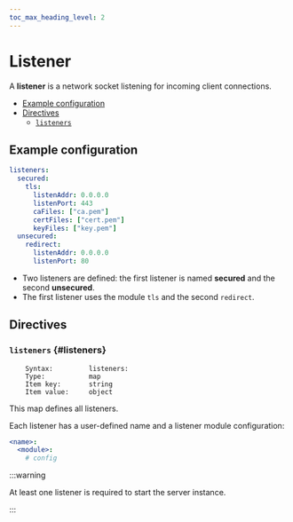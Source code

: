 ```yaml
---
toc_max_heading_level: 2
---
```


# Listener

A **listener** is a network socket listening for incoming client connections.

- [Example configuration](#example-configuration)
- [Directives](#directives)
  - [`listeners`](#listeners)

## Example configuration

```yaml
listeners:
  secured:
    tls:
      listenAddr: 0.0.0.0
      listenPort: 443
      caFiles: ["ca.pem"]
      certFiles: ["cert.pem"]
      keyFiles: ["key.pem"]
  unsecured:
    redirect:
      listenAddr: 0.0.0.0
      listenPort: 80
```

- Two listeners are defined: the first listener is named **secured** and the second **unsecured**.
- The first listener uses the module `tls` and the second `redirect`.

## Directives

### `listeners` {#listeners}

```
    Syntax:         listeners:
    Type:           map
    Item key:       string
    Item value:     object
```

This map defines all listeners.

Each listener has a user-defined name and a listener module configuration:

```yaml
<name>:
  <module>:
    # config
```

:::warning

At least one listener is required to start the server instance.

:::
